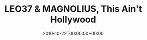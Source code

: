 ---
templateKey: event
guid: 08959e93-6eab-11ea-99c5-002590d1d1b0
date: 2010-10-22T00:00:00+00:00
eventTime: '10'
title: "LEO37 & MAGNOLIUS, This Ain't Hollywood"
artist: LEO37 & MAGNOLIUS
city: Hamilton
venue: This Ain't Hollywood
group: PPF House
guests: Lee Reed
---